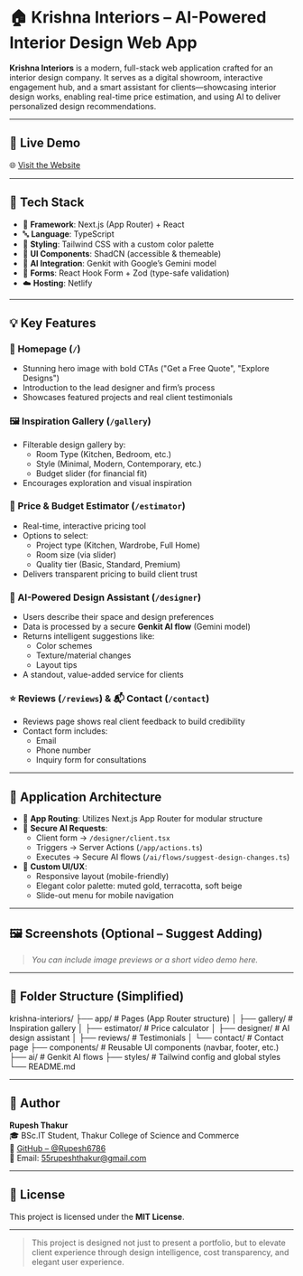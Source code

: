 # 🏠 Krishna Interiors – AI-Powered Interior Design Web App

**Krishna Interiors** is a modern, full-stack web application crafted for an interior design company. It serves as a digital showroom, interactive engagement hub, and a smart assistant for clients—showcasing interior design works, enabling real-time price estimation, and using AI to deliver personalized design recommendations.

---

## 🚀 Live Demo

🌐 [Visit the Website](https://krishna-interior.netlify.app)

---

## 🧰 Tech Stack

- 🧱 **Framework**: Next.js (App Router) + React
- 🔤 **Language**: TypeScript
- 🎨 **Styling**: Tailwind CSS with a custom color palette
- 🧩 **UI Components**: ShadCN (accessible & themeable)
- 🧠 **AI Integration**: Genkit with Google’s Gemini model
- 📝 **Forms**: React Hook Form + Zod (type-safe validation)
- ☁️ **Hosting**: Netlify

---

## 💡 Key Features

### 🏡 Homepage (`/`)
- Stunning hero image with bold CTAs ("Get a Free Quote", "Explore Designs")
- Introduction to the lead designer and firm’s process
- Showcases featured projects and real client testimonials

### 🖼️ Inspiration Gallery (`/gallery`)
- Filterable design gallery by:
  - Room Type (Kitchen, Bedroom, etc.)
  - Style (Minimal, Modern, Contemporary, etc.)
  - Budget slider (for financial fit)
- Encourages exploration and visual inspiration

### 💸 Price & Budget Estimator (`/estimator`)
- Real-time, interactive pricing tool
- Options to select:
  - Project type (Kitchen, Wardrobe, Full Home)
  - Room size (via slider)
  - Quality tier (Basic, Standard, Premium)
- Delivers transparent pricing to build client trust

### 🤖 AI-Powered Design Assistant (`/designer`)
- Users describe their space and design preferences
- Data is processed by a secure **Genkit AI flow** (Gemini model)
- Returns intelligent suggestions like:
  - Color schemes
  - Texture/material changes
  - Layout tips
- A standout, value-added service for clients

### ⭐ Reviews (`/reviews`) & 📬 Contact (`/contact`)
- Reviews page shows real client feedback to build credibility
- Contact form includes:
  - Email
  - Phone number
  - Inquiry form for consultations

---

## 🧩 Application Architecture

- 🔀 **App Routing**: Utilizes Next.js App Router for modular structure
- 🔐 **Secure AI Requests**:
  - Client form → `/designer/client.tsx`
  - Triggers → Server Actions (`/app/actions.ts`)
  - Executes → Secure AI flows (`/ai/flows/suggest-design-changes.ts`)
- 🎨 **Custom UI/UX**:
  - Responsive layout (mobile-friendly)
  - Elegant color palette: muted gold, terracotta, soft beige
  - Slide-out menu for mobile navigation

---

## 🖼️ Screenshots (Optional – Suggest Adding)
> _You can include image previews or a short video demo here._

---

## 📁 Folder Structure (Simplified)

krishna-interiors/
├── app/ # Pages (App Router structure)
│ ├── gallery/ # Inspiration gallery
│ ├── estimator/ # Price calculator
│ ├── designer/ # AI design assistant
│ ├── reviews/ # Testimonials
│ └── contact/ # Contact page
├── components/ # Reusable UI components (navbar, footer, etc.)
├── ai/ # Genkit AI flows
├── styles/ # Tailwind config and global styles
└── README.md


---

## 👤 Author

**Rupesh Thakur**  
🎓 BSc.IT Student, Thakur College of Science and Commerce  
🔗 [GitHub – @Rupesh6786](https://github.com/Rupesh6786)  
📧 Email: 55rupeshthakur@gmail.com

---

## 📄 License

This project is licensed under the **MIT License**.

---

> This project is designed not just to present a portfolio, but to elevate client experience through design intelligence, cost transparency, and elegant user experience.
